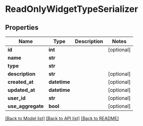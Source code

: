 # ReadOnlyWidgetTypeSerializer

## Properties
Name | Type | Description | Notes
------------ | ------------- | ------------- | -------------
**id** | **int** |  | [optional] 
**name** | **str** |  | 
**type** | **str** |  | 
**description** | **str** |  | [optional] 
**created_at** | **datetime** |  | [optional] 
**updated_at** | **datetime** |  | [optional] 
**user_id** | **str** |  | [optional] 
**use_aggregate** | **bool** |  | [optional] 

[[Back to Model list]](../README.md#documentation-for-models) [[Back to API list]](../README.md#documentation-for-api-endpoints) [[Back to README]](../README.md)


